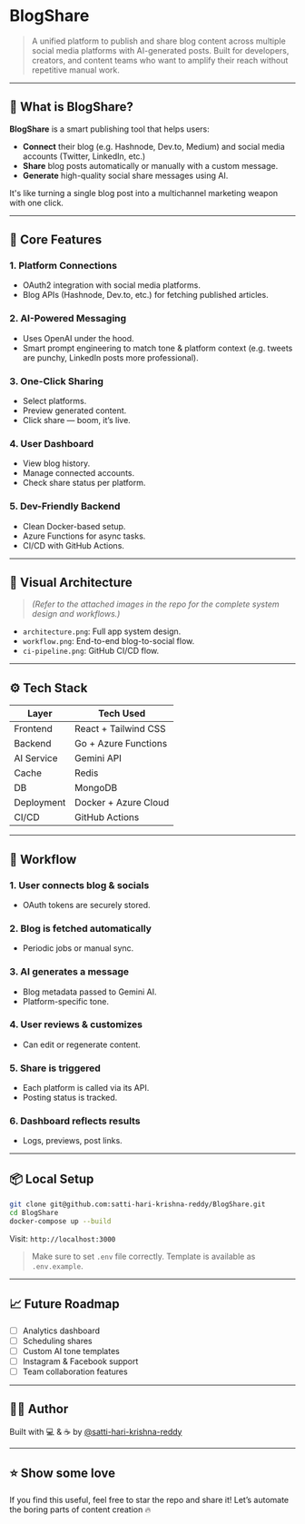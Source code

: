 # BlogShare

> A unified platform to publish and share blog content across multiple social media platforms with AI-generated posts. Built for developers, creators, and content teams who want to amplify their reach without repetitive manual work.

---

## 🚀 What is BlogShare?

**BlogShare** is a smart publishing tool that helps users:

- **Connect** their blog (e.g. Hashnode, Dev.to, Medium) and social media accounts (Twitter, LinkedIn, etc.)
- **Share** blog posts automatically or manually with a custom message.
- **Generate** high-quality social share messages using AI.

It's like turning a single blog post into a multichannel marketing weapon with one click.

---

## 🧠 Core Features

### 1. **Platform Connections**
- OAuth2 integration with social media platforms.
- Blog APIs (Hashnode, Dev.to, etc.) for fetching published articles.

### 2. **AI-Powered Messaging**
- Uses OpenAI under the hood.
- Smart prompt engineering to match tone & platform context (e.g. tweets are punchy, LinkedIn posts more professional).

### 3. **One-Click Sharing**
- Select platforms.
- Preview generated content.
- Click share — boom, it’s live.

### 4. **User Dashboard**
- View blog history.
- Manage connected accounts.
- Check share status per platform.

### 5. **Dev-Friendly Backend**
- Clean Docker-based setup.
- Azure Functions for async tasks.
- CI/CD with GitHub Actions.

---

## 📸 Visual Architecture

> _(Refer to the attached images in the repo for the complete system design and workflows.)_

- `architecture.png`: Full app system design.
- `workflow.png`: End-to-end blog-to-social flow.
- `ci-pipeline.png`: GitHub CI/CD flow.

---

## ⚙️ Tech Stack

| Layer        | Tech Used                         |
|--------------|-----------------------------------|
| Frontend     | React + Tailwind CSS              |
| Backend      | Go + Azure Functions |
| AI Service   | Gemini API                        |
| Cache         | Redis                     |
| DB           | MongoDB                            |
| Deployment   | Docker + Azure Cloud      |
| CI/CD        | GitHub Actions                    |

---

## 🧭 Workflow

### 1. **User connects blog & socials**
- OAuth tokens are securely stored.

### 2. **Blog is fetched automatically**
- Periodic jobs or manual sync.

### 3. **AI generates a message**
- Blog metadata passed to Gemini AI.
- Platform-specific tone.

### 4. **User reviews & customizes**
- Can edit or regenerate content.

### 5. **Share is triggered**
- Each platform is called via its API.
- Posting status is tracked.

### 6. **Dashboard reflects results**
- Logs, previews, post links.

---

## 📦 Local Setup

```bash
git clone git@github.com:satti-hari-krishna-reddy/BlogShare.git
cd BlogShare
docker-compose up --build
```

Visit: `http://localhost:3000`

> Make sure to set `.env` file correctly. Template is available as `.env.example`.

---

## 📈 Future Roadmap

- [ ] Analytics dashboard
- [ ] Scheduling shares
- [ ] Custom AI tone templates
- [ ] Instagram & Facebook support
- [ ] Team collaboration features

---

## 👨‍💻 Author

Built with 💻 & ☕ by [@satti-hari-krishna-reddy](https://github.com/satti-hari-krishna-reddy)

---

## ⭐️ Show some love

If you find this useful, feel free to star the repo and share it! Let’s automate the boring parts of content creation 🔥

